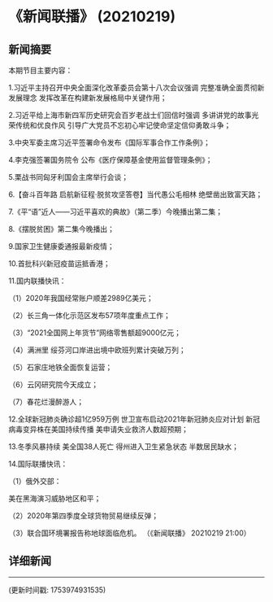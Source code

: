 # 《新闻联播》 (20210219)

## 新闻摘要

本期节目主要内容：

 1.习近平主持召开中央全面深化改革委员会第十八次会议强调 完整准确全面贯彻新发展理念 发挥改革在构建新发展格局中关键作用；

 2.习近平给上海市新四军历史研究会百岁老战士们回信时强调 多讲讲党的故事光荣传统和优良作风 引导广大党员不忘初心牢记使命坚定信仰勇敢斗争；

 3.中央军委主席习近平签署命令发布《国际军事合作工作条例》；

 4.李克强签署国务院令 公布《医疗保障基金使用监督管理条例》；

 5.栗战书同匈牙利国会主席举行会谈；

 6.【奋斗百年路 启航新征程·脱贫攻坚答卷】当代愚公毛相林 绝壁凿出致富天路；

 7.《平“语”近人——习近平喜欢的典故》（第二季）今晚播出第二集；

 8.《摆脱贫困》第二集今晚播出；

 9.国家卫生健康委通报最新疫情；

 10.首批科兴新冠疫苗运抵香港；

 11.国内联播快讯：

 （1）2020年我国经常账户顺差2989亿美元；

 （2）长三角一体化示范区发布57项年度重点工作；

 （3）“2021全国网上年货节”网络零售额超9000亿元；

 （4）满洲里 绥芬河口岸进出境中欧班列累计突破万列；

 （5）石家庄地铁全面恢复运营；

 （6）云冈研究院今天成立；

 （7）春花烂漫醉游人；

 12.全球新冠肺炎确诊超1亿959万例 世卫宣布启动2021年新冠肺炎应对计划 新冠病毒变异株在美国持续传播 美申请失业救济人数超预期；

 13.冬季风暴持续 美全国38人死亡 得州进入卫生紧急状态 半数居民缺水；

 14.国际联播快讯：

 （1）俄外交部：

美在黑海演习威胁地区和平；

 （2）2020年第四季度全球货物贸易继续反弹；

 （3）联合国环境署报告称地球面临危机。 （《新闻联播》 20210219 21:00）

## 详细新闻

---

(更新时间戳: 1753974931535)

